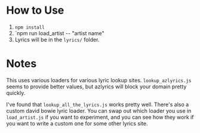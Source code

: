 # How to Use

  1. `npm install`
  2. `npm run load_artist -- "artist name"
  3. Lyrics will be in the `lyrics/` folder.

# Notes

This uses various loaders for various lyric lookup sites. `lookup_azlyrics.js` seems to provide better values, but azlyrics will block your domain pretty quickly.

I've found that `lookup_all_the_lyrics.js` works pretty well. There's also a custom david bowie lyric loader. You can swap out which loader you use in `load_artist.js` if you want to experiment, and you can see how they work if you want to write a custom one for some other lyrics site.